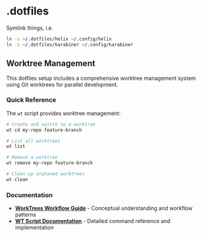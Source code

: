 # .dotfiles

Symlink things, i.e.

```sh
ln -s ~/.dotfiles/helix ~/.config/helix
ln -s ~/.dotfiles/karabiner ~/.config/karabiner
```

## Worktree Management

This dotfiles setup includes a comprehensive worktree management system using Git worktrees for parallel development.

### Quick Reference

The `wt` script provides worktree management:

```sh
# Create and switch to a worktree
wt cd my-repo feature-branch

# List all worktrees
wt list

# Remove a worktree
wt remove my-repo feature-branch

# Clean up orphaned worktrees
wt clean
```

### Documentation

- **[WorkTrees Workflow Guide](ai/worktrees.md)** - Conceptual understanding and workflow patterns
- **[WT Script Documentation](bin/wt.md)** - Detailed command reference and implementation
